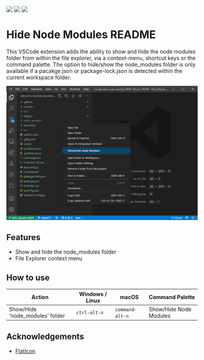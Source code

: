 [![](https://vsmarketplacebadge.apphb.com/version/chrisbibby.hide-node-modules.svg)](https://marketplace.visualstudio.com/items?itemName=chrisbibby.hide-node-modules)
[![](https://vsmarketplacebadge.apphb.com/installs/chrisbibby.hide-node-modules.svg)](https://marketplace.visualstudio.com/items?itemName=chrisbibby.hide-node-modules)
[![](https://vsmarketplacebadge.apphb.com/rating/chrisbibby.hide-node-modules.svg)](https://marketplace.visualstudio.com/items?itemName=chrisbibby.hide-node-modules&ssr=false#review-details)

# Hide Node Modules README

This VSCode extension adds the ability to show and hide the node modules folder from within the file explorer, via a context-menu, shortcut keys or the command palette.  The option to hide/show the node_modules folder is only available if a pacakge.json or package-lock.json is detected within the current workspace folder.

![Hide Node Modules VSCode Extension](https://raw.githubusercontent.com/chrisbibby/vscode_hide-node-modules/master/resources/hide-node-modules_screenshot_01.png 'Hide Node Modules')

## Features

- Show and hide the node_modules folder
- File Explorer context menu 

## How to use

| Action                          | Windows / Linux | macOS             | Command Palette         |
| ------------------------------- | --------------- | ----------------- | ----------------------- |
| Show/Hide 'node_modules' folder | `ctrl-alt-n`    | `command-alt-n`   | Show/Hide Node Modules  |

## Acknowledgements

- [FlatIcon](https://www.flaticon.com/free-icon/hide_482706)